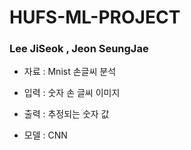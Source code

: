# HUFS-ML-PROJECT

### Lee JiSeok , Jeon SeungJae

- 자료 : Mnist 손글씨 분석

- 입력 : 숫자 손 글씨 이미지

- 출력 : 추정되는 숫자 값

- 모델 : CNN
